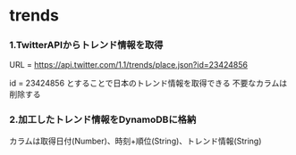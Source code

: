 # trends
### 1.TwitterAPIからトレンド情報を取得
 URL = https://api.twitter.com/1.1/trends/place.json?id=23424856

id = 23424856 とすることで日本のトレンド情報を取得できる
不要なカラムは削除する

### 2.加工したトレンド情報をDynamoDBに格納
カラムは取得日付(Number)、時刻+順位(String)、トレンド情報(String)
